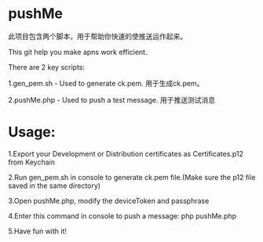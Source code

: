 # pushMe

此项目包含两个脚本，用于帮助你快速的使推送运作起来。

This git help you make apns work efficient.

There are 2 key scripts:

1.gen_pem.sh - Used to generate ck.pem. 用于生成ck.pem。

2.pushMe.php - Used to push a test message. 用于推送测试消息


# Usage:

1.Export your Development or Distribution certificates as Certificates.p12 from Keychain

2.Run gen_pem.sh in console to generate ck.pem file.(Make sure the p12 file saved in the same directory)

3.Open pushMe.php, modify the deviceToken and passphrase

4.Enter this command in console to push a message: php pushMe.php

5.Have fun with it!
